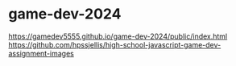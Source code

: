 # game-dev-2024



https://gamedev5555.github.io/game-dev-2024/public/index.html
https://github.com/hpssjellis/high-school-javascript-game-dev-assignment-images
